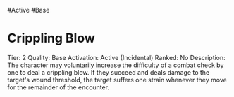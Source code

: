 #Active 
#Base 

# Crippling Blow
Tier: 2
Quality: Base
Activation: Active (Incidental)
Ranked: No
Description: The character may voluntarily increase the difficulty of a combat check by one to deal a crippling blow. If they succeed and deals damage to the target's wound threshold, the target suffers one strain whenever they move for the remainder of the encounter.